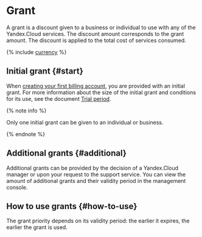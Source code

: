 # Grant

A grant is a discount given to a business or individual to use with any of the Yandex.Cloud services. The discount amount corresponds to the grant amount. The discount is applied to the total cost of services consumed.

{% include [currency](../_includes/currency.md) %}

## Initial grant {#start}

When [creating your first billing account](../quickstart/index.md), you are provided with an initial grant. For more information about the size of the initial grant and conditions for its use, see the document [Trial period](../../free-trial/).

{% note info %}

Only one initial grant can be given to an individual or business.

{% endnote %}

## Additional grants {#additional}

Additional grants can be provided by the decision of a Yandex.Cloud manager or upon your request to the support service. You can view the amount of additional grants and their validity period in the management console.

## How to use grants {#how-to-use}

The grant priority depends on its validity period: the earlier it expires, the earlier the grant is used.

